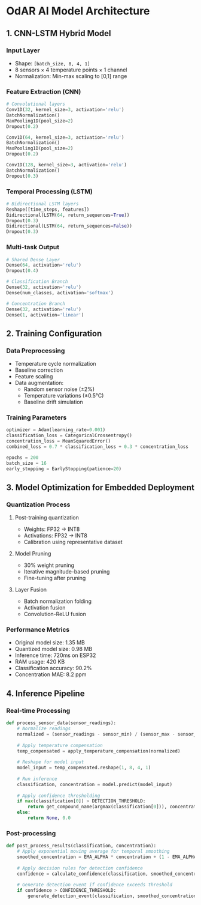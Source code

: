 # OdAR AI Model Architecture

## 1. CNN-LSTM Hybrid Model

### Input Layer
- Shape: `[batch_size, 8, 4, 1]`
- 8 sensors × 4 temperature points × 1 channel
- Normalization: Min-max scaling to [0,1] range

### Feature Extraction (CNN)
```python
# Convolutional layers
Conv1D(32, kernel_size=3, activation='relu')
BatchNormalization()
MaxPooling1D(pool_size=2)
Dropout(0.2)

Conv1D(64, kernel_size=3, activation='relu')
BatchNormalization()
MaxPooling1D(pool_size=2)
Dropout(0.2)

Conv1D(128, kernel_size=3, activation='relu')
BatchNormalization()
Dropout(0.3)
```

### Temporal Processing (LSTM)
```python
# Bidirectional LSTM layers
Reshape([time_steps, features])
Bidirectional(LSTM(64, return_sequences=True))
Dropout(0.3)
Bidirectional(LSTM(64, return_sequences=False))
Dropout(0.3)
```

### Multi-task Output
```python
# Shared Dense Layer
Dense(64, activation='relu')
Dropout(0.4)

# Classification Branch
Dense(32, activation='relu')
Dense(num_classes, activation='softmax')

# Concentration Branch
Dense(32, activation='relu')
Dense(1, activation='linear')
```

## 2. Training Configuration

### Data Preprocessing
- Temperature cycle normalization
- Baseline correction
- Feature scaling
- Data augmentation:
  - Random sensor noise (±2%)
  - Temperature variations (±0.5°C)
  - Baseline drift simulation

### Training Parameters
```python
optimizer = Adam(learning_rate=0.001)
classification_loss = CategoricalCrossentropy()
concentration_loss = MeanSquaredError()
combined_loss = 0.7 * classification_loss + 0.3 * concentration_loss

epochs = 200
batch_size = 16
early_stopping = EarlyStopping(patience=20)
```

## 3. Model Optimization for Embedded Deployment

### Quantization Process
1. Post-training quantization
   - Weights: FP32 → INT8
   - Activations: FP32 → INT8
   - Calibration using representative dataset

2. Model Pruning
   - 30% weight pruning
   - Iterative magnitude-based pruning
   - Fine-tuning after pruning

3. Layer Fusion
   - Batch normalization folding
   - Activation fusion
   - Convolution-ReLU fusion

### Performance Metrics
- Original model size: 1.35 MB
- Quantized model size: 0.98 MB
- Inference time: 720ms on ESP32
- RAM usage: 420 KB
- Classification accuracy: 90.2%
- Concentration MAE: 8.2 ppm

## 4. Inference Pipeline

### Real-time Processing
```python
def process_sensor_data(sensor_readings):
    # Normalize readings
    normalized = (sensor_readings - sensor_min) / (sensor_max - sensor_min)
    
    # Apply temperature compensation
    temp_compensated = apply_temperature_compensation(normalized)
    
    # Reshape for model input
    model_input = temp_compensated.reshape(1, 8, 4, 1)
    
    # Run inference
    classification, concentration = model.predict(model_input)
    
    # Apply confidence thresholding
    if max(classification[0]) > DETECTION_THRESHOLD:
        return get_compound_name(argmax(classification[0])), concentration[0]
    else:
        return None, 0.0
```

### Post-processing
```python
def post_process_results(classification, concentration):
    # Apply exponential moving average for temporal smoothing
    smoothed_concentration = EMA_ALPHA * concentration + (1 - EMA_ALPHA) * prev_concentration
    
    # Apply decision rules for detection confidence
    confidence = calculate_confidence(classification, smoothed_concentration)
    
    # Generate detection event if confidence exceeds threshold
    if confidence > CONFIDENCE_THRESHOLD:
        generate_detection_event(classification, smoothed_concentration, confidence)
```
